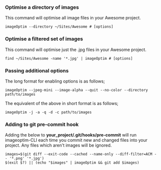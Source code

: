 ### Optimise a directory of images

This command will optimise all image files in your Awesome project.

    imageOptim --directory ~/Sites/Awesome # [options]

### Optimise a filtered set of images

This command will optimise just the .jpg files in your Awesome project.

    find ~/Sites/Awesome -name '*.jpg' | imageOptim # [options]

### Passing additional options

The long format for enabling options is as follows;

    imageOptim --jpeg-mini --image-alpha --quit --no-color --directory path/to/images

The equivalent of the above in short format is as follows;

    imageOptim -j -a -q -d -c path/to/images

### Adding to git pre-commit hook

Adding the below to **your_project/.git/hooks/pre-commit** will run imageoptim-CLI
each time you commit new and changed files into your project. Any files which
aren't images will be ignored.

    images=$(git diff --exit-code --cached --name-only --diff-filter=ACM -- '*.png' '*.jpg')
    $(exit $?) || (echo "$images" | imageOptim && git add $images)
